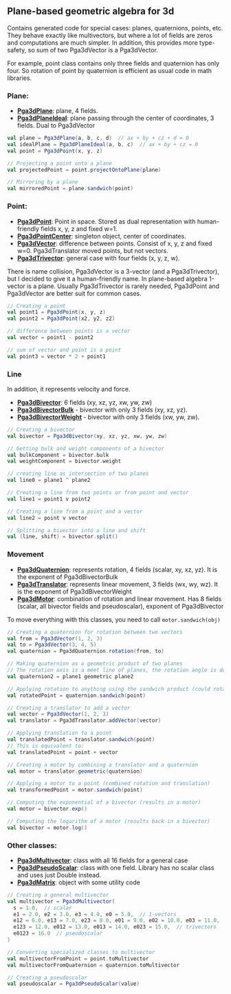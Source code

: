 ## Plane-based geometric algebra for 3d

Contains generated code for special cases: planes, quaternions, points, etc.
They behave exactly like multivectors, but where a lot of fields are zeros and computations are much simpler.
In addition, this provides more type-safety, so sum of two Pga3dVector is a Pga3dVector.

For example, point class contains only three fields and quaternion has only four. So rotation of point by quaternion is
efficient as usual code in math libraries.

### Plane:

* [**Pga3dPlane**](src/main/scala/com/github/kright/pga3d/Pga3dBivector.scala): plane, 4 fields.
* [**Pga3dPlaneIdeal**](src/main/scala/com/github/kright/pga3d/Pga3dPlaneIdeal.scala): plane passing through the center of coordinates, 3 fields. Dual to Pga3dVector

```scala
val plane = Pga3dPlane(a, b, c, d)  // ax + by + cz + d = 0
val idealPlane = Pga3dPlaneIdeal(a, b, c)  // ax + by + cz = 0
val point = Pga3dPoint(x, y, z)

// Projecting a point onto a plane
val projectedPoint = point.projectOntoPlane(plane)

// Mirroring by a plane
val mirroredPoint = plane.sandwich(point)
```

### Point:

* [**Pga3dPoint**](src/main/scala/com/github/kright/pga3d/Pga3dPoint.scala): Point in space. Stored as dual representation with human-friendly fields x, y, z and fixed w=1.
* [**Pga3dPointCenter**](src/main/scala/com/github/kright/pga3d/Pga3dPointCenter.scala): singleton object, center of coordinates.
* [**Pga3dVector**](src/main/scala/com/github/kright/pga3d/Pga3dVector.scala): difference between points. Consist of x, y, z and fixed w=0. Pga3dTranslator moved points, but not
  vectors.
* [**Pga3dTrivector**](src/main/scala/com/github/kright/pga3d/Pga3dTrivector.scala): general case with four fields (x, y, z, w).

There is name collision, Pga3dVector is a 3-vector (and a Pga3dTrivector), but I decided to give it a human-friendly
name. In plane-based algebra 1-vector is a plane. Usually Pga3dTrivector is rarely needed, Pga3dPoint and Pga3dVector
are better suit for common cases.

```scala
// Creating a point
val point1 = Pga3dPoint(x, y, z)
val point2 = Pga3dPoint(x2, y2, z2)

// difference between points is a vector
val vector = point1 - point2

// sum of vector and point is a point
val point3 = vector * 2 + point1
```

### Line

In addition, it represents velocity and force.

* [**Pga3dBivector**](src/main/scala/com/github/kright/pga3d/Pga3dBivector.scala): 6 fields (xy, xz, yz, xw, yw, zw)
* [**Pga3dBivectorBulk**](src/main/scala/com/github/kright/pga3d/Pga3dBivectorBulk.scala) - bivector with only 3 fields (xy, xz, yz).
* [**Pga3dBivectorWeight**](src/main/scala/com/github/kright/pga3d/Pga3dBivectorWeight.scala) - bivector with only 3 fields (xw, yw, zw).

```scala
// Creating a bivector
val bivector = Pga3dBivector(xy, xz, yz, xw, yw, zw)

// Getting bulk and weight components of a bivector
val bulkComponent = bivector.bulk
val weightComponent = bivector.weight

// creating line as intersection of two planes
val line0 = plane1 ^ plane2

// Creating a line from two points or from point and vector
val line1 = point1 v point2

// Creating a line from a point and a vector
val line2 = point v vector

// Splitting a bivector into a line and shift
val (line, shift) = bivector.split()
```

### Movement

* [**Pga3dQuaternion**](src/main/scala/com/github/kright/pga3d/Pga3dQuaternion.scala): represents rotation, 4 fields (scalar, xy, xz, yz). It is the exponent of Pga3dBivectorBulk
* [**Pga3dTranslator**](src/main/scala/com/github/kright/pga3d/Pga3dTranslator.scala): represents linear movement, 3 fields (wx, wy, wz). It is the exponent of Pga3dBivectorWeight
* [**Pga3dMotor**](src/main/scala/com/github/kright/pga3d/Pga3dMotor.scala): combination of rotation and linear movement. Has 8 fields (scalar, all bivector fields and pseudoscalar),
  exponent of Pga3dBivector

To move everything with this classes, you need to call `motor.sandwich(obj)`

```scala
// Creating a quaternion for rotation between two vectors
val from = Pga3dVector(1, 2, 3)
val to = Pga3dVector(3, 4, 5)
val quaternion = Pga3dQuaternion.rotation(from, to)

// Making quaternion as a geometric product of two planes 
// The rotation axis is a meet line of planes, the rotation angle is double angle between planes)
val quaternion2 = plane1 geometric plane2

// Applying rotation to anything using the sandwich product (could rotate point, line, plane, quatenrion, etc.)
val rotatedPoint = quaternion.sandwich(point)

// Creating a translator to add a vector
val vector = Pga3dVector(1, 2, 3)
val translator = Pga3dTranslator.addVector(vector)

// Applying translation to a point
val translatedPoint = translator.sandwich(point)
// This is equivalent to:
val translatedPoint = point + vector

// Creating a motor by combining a translator and a quaternion
val motor = translator.geometric(quaternion)

// Applying a motor to a point (combined rotation and translation)
val transformedPoint = motor.sandwich(point)

// Computing the exponential of a bivector (results in a motor)
val motor = bivector.exp()

// Computing the logarithm of a motor (results back in a bivector)
val bivector = motor.log()
```

### Other classes:

* [**Pga3dMultivector**](src/main/scala/com/github/kright/pga3d/Pga3dMultivector.scala): class with all 16 fields for a general case
* [**Pga3dPseudoScalar**](src/main/scala/com/github/kright/pga3d/Pga3dPseudoScalar.scala): class with one field. Library has no scalar class and uses just Double instead.
* [**Pga3dMatrix**](src/main/scala/com/github/kright/pga3d/Pga3dMatrix.scala): object with some utility code

```scala
// Creating a general multivector
val multivector = Pga3dMultivector(
  s = 1.0,  // scalar
  e1 = 2.0, e2 = 3.0, e3 = 4.0, e0 = 5.0,  // 1-vectors
  e12 = 6.0, e13 = 7.0, e23 = 8.0, e01 = 9.0, e02 = 10.0, e03 = 11.0,  // bivectors
  e123 = 12.0, e012 = 13.0, e013 = 14.0, e023 = 15.0,  // trivectors
  e0123 = 16.0  // pseudoscalar
)

// Converting specialized classes to multivector
val multivectorFromPoint = point.toMultivector
val multivectorFromQuaternion = quaternion.toMultivector

// Creating a pseudoscalar
val pseudoscalar = Pga3dPseudoScalar(value)
```
